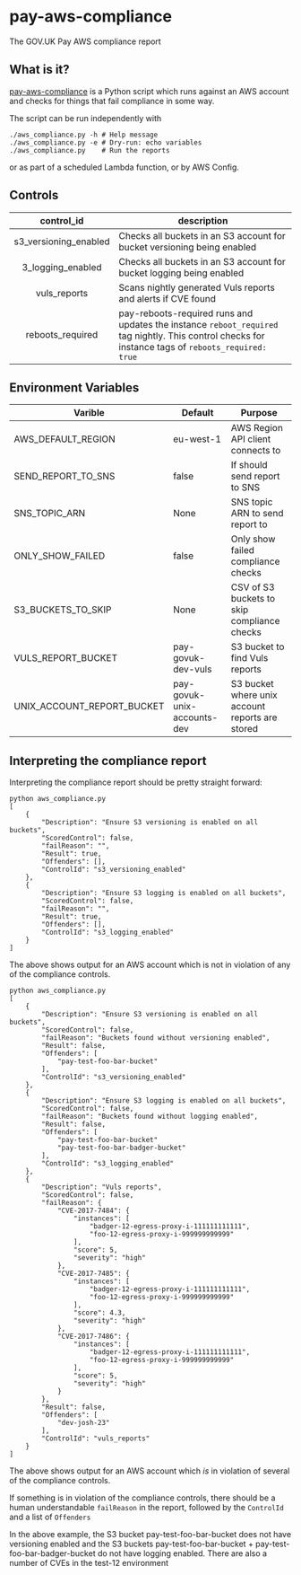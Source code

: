 # pay-aws-compliance
The GOV.UK Pay AWS compliance report

## What is it?

[pay-aws-compliance](https://github.com/alphagov/pay-aws-compliance) is
a Python script which runs against an AWS account and checks for things
that fail compliance in some way.

The script can be run independently with

```
./aws_compliance.py -h # Help message
./aws_compliance.py -e # Dry-run: echo variables
./aws_compliance.py    # Run the reports
```

or as part of a scheduled Lambda function, or by AWS Config.

## Controls

|control_id|description|
|:-:|---|
|s3\_versioning\_enabled|Checks all buckets in an S3 account for bucket versioning being enabled|
|3\_logging\_enabled|Checks all buckets in an S3 account for bucket logging being enabled|
|vuls_reports|Scans nightly generated Vuls reports and alerts if CVE found|
|reboots_required|pay-reboots-required runs and updates the instance `reboot_required` tag nightly. This control checks for instance tags of `reboots_required: true`|

## Environment Variables

| Varible | Default | Purpose |
|---------|---------|---------|
|AWS\_DEFAULT\_REGION | eu-west-1 | AWS Region API client connects to |
|SEND\_REPORT\_TO_SNS | false | If should send report to SNS |
|SNS\_TOPIC\_ARN | None | SNS topic ARN to send report to |
|ONLY\_SHOW\_FAILED | false | Only show failed compliance checks |
|S3\_BUCKETS\_TO_SKIP | None | CSV of S3 buckets to skip compliance checks |
|VULS\_REPORT\_BUCKET | pay-govuk-dev-vuls | S3 bucket to find Vuls reports |
|UNIX\_ACCOUNT\_REPORT\_BUCKET | pay-govuk-unix-accounts-dev | S3 bucket where unix account reports are stored |

## Interpreting the compliance report

Interpreting the compliance report should be pretty straight forward:

```
python aws_compliance.py
[
    {
        "Description": "Ensure S3 versioning is enabled on all buckets",
        "ScoredControl": false,
        "failReason": "",
        "Result": true,
        "Offenders": [],
        "ControlId": "s3_versioning_enabled"
    },
    {
        "Description": "Ensure S3 logging is enabled on all buckets",
        "ScoredControl": false,
        "failReason": "",
        "Result": true,
        "Offenders": [],
        "ControlId": "s3_logging_enabled"
    }
]
```

The above shows output for an AWS account which is not in violation of
any of the compliance controls.

```
python aws_compliance.py
[
    {
        "Description": "Ensure S3 versioning is enabled on all buckets",
        "ScoredControl": false,
        "failReason": "Buckets found without versioning enabled",
        "Result": false,
        "Offenders": [
            "pay-test-foo-bar-bucket"
        ],
        "ControlId": "s3_versioning_enabled"
    },
    {
        "Description": "Ensure S3 logging is enabled on all buckets",
        "ScoredControl": false,
        "failReason": "Buckets found without logging enabled",
        "Result": false,
        "Offenders": [
            "pay-test-foo-bar-bucket"
            "pay-test-foo-bar-badger-bucket"
        ],
        "ControlId": "s3_logging_enabled"
    },
    {
        "Description": "Vuls reports",
        "ScoredControl": false,
        "failReason": {
            "CVE-2017-7484": {
                "instances": [
                    "badger-12-egress-proxy-i-111111111111",
                    "foo-12-egress-proxy-i-999999999999"
                ],
                "score": 5,
                "severity": "high"
            },
            "CVE-2017-7485": {
                "instances": [
                    "badger-12-egress-proxy-i-111111111111",
                    "foo-12-egress-proxy-i-999999999999"
                ],
                "score": 4.3,
                "severity": "high"
            },
            "CVE-2017-7486": {
                "instances": [
                    "badger-12-egress-proxy-i-111111111111",
                    "foo-12-egress-proxy-i-999999999999"
                ],
                "score": 5,
                "severity": "high"
            }
        },
        "Result": false,
        "Offenders": [
            "dev-josh-23"
        ],
        "ControlId": "vuls_reports"
    }
]
```

The above shows output for an AWS account which _is_ in violation of
several of the compliance controls.

If something is in violation of the compliance controls, there should
be a human understandable `failReason` in the report, followed by the
`ControlId` and a list of `Offenders`

In the above example, the S3 bucket pay-test-foo-bar-bucket does not
have versioning enabled and the S3 buckets pay-test-foo-bar-bucket +
pay-test-foo-bar-badger-bucket do not have logging enabled. There are
also a number of CVEs in the test-12 environment
